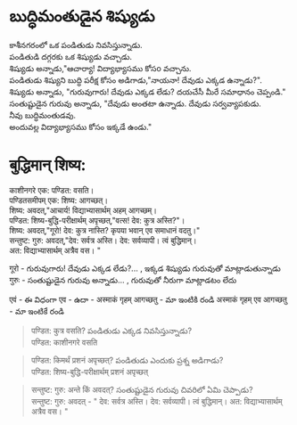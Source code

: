 # బుద్ధిమంతుడైన శిష్యుడు
కాశీనగరంలో ఒక పండితుడు నివసిస్తున్నాడు.  
పండితుడి దగ్గరకు ఒక శిష్యుడు వచ్చాడు.\
శిష్యుడు అన్నాడు,"ఆచార్యా! విద్యాభ్యాసము కోసo వచ్చాను.  
పండితుడు శిష్యుని బుద్ధి పరీక్ష కోసం అడిగాడు,"నాయనా! దేవుడు ఎక్కడ ఉన్నాడు?".\
శిష్యుడు అన్నాడు, "గురువుగారు! దేవుడు ఎక్కడ లేడు? దయచేసీ మీరే సమాధానం చెప్పండి."\
సంతుష్టుడైన గురువు అన్నాడు, "దేవుడు అంతటా ఉన్నాడు. దేవుడు సర్వవ్యాపకుడు.\
నీవు బుద్ధిమంతుడవు.\
అందువల్ల విద్యాభ్యాసము కోసం ఇక్కడే ఉండు." 

# बुद्धिमान् शिष्य:

काशीनगरे एक: पण्डित: वसति।  
पण्डितसमीपम् एक: शिष्य: आगच्छत्।  
शिष्य: अवदत्,"आचार्य! विद्याभ्यासार्थम् अहम् आगच्छम्।   
पण्डित: शिष्य-बुद्धि-परीक्षार्थम् अपृच्छत्,"वत्स! देव: कुत्र अस्ति?"।   
शिष्य: अवदत्,"गूरो! देव: कुत्र नास्ति? कृपया भवान् एव समाधानं वदतु।"\
सन्तुष्ट: गुरु: अवदत्,"देव: सर्वत्र अस्ति। देव: सर्वव्यापी।   त्वं बुद्धिमान्।  
अत: विद्याभ्यासार्थम् अत्रैव वस। "  

गूरो  - గురువుగారు! దేవుడు ఎక్కడ లేడు?... , ఇక్కడ శిష్యుడు గురువుతో మాట్లాడుతున్నాడు   
गुरुः  - సంతుష్టుడైన గురువు అన్నాడు... , గురువుతో నీరుగా మాట్లాడటం లేదు 

एवं - ఈ విధంగా
एव - 
ఉదా -
अस्माकं गृहम् आगच्छतु  - మా ఇంటికి రండి
अस्माकं गृहम् एव आगच्छतु  - మా ఇంటికే రండి

> पण्डित: कुत्र  वसति? పండితుడు ఎక్కడ నివసిస్తున్నాడు?  
पण्डित: काशीनगरे वसति 

> पण्डित: किमर्थं प्रशनं  अपृच्छत्?  పండితుడు ఎందుకు ప్రశ్న అడిగాడు?  
पण्डित: शिष्य-बुद्धि-परीक्षार्थम् प्रशनं  अपृच्छत्

> सन्तुष्ट: गुरु: अन्ते किं अवदत्? సంతుష్టుడైన గురువు చివరిలో ఏమి చెప్పాడు?  
 सन्तुष्ट: गुरु: अवदत् - " देव: सर्वत्र अस्ति। देव: सर्वव्यापी। त्वं बुद्धिमान्। अत: विद्याभ्यासार्थम् अत्रैव वस। "


